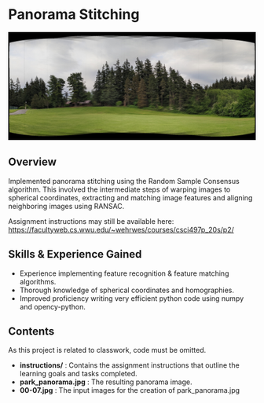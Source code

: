 # Panorama Stitching

![Panorama](https://raw.githubusercontent.com/mcculls5/Project-Showcase/master/Panorama_Stitching/park_panorama.jpg)

## Overview
Implemented panorama stitching using the Random Sample Consensus algorithm. This involved the intermediate steps of warping images to spherical coordinates, extracting and matching image features and aligning neighboring images using RANSAC. 

Assignment instructions may still be available here: https://facultyweb.cs.wwu.edu/~wehrwes/courses/csci497p_20s/p2/

## Skills & Experience Gained
- Experience implementing feature recognition & feature matching algorithms.
- Thorough knowledge of spherical coordinates and homographies.
- Improved proficiency writing very efficient python code using numpy and opency-python.

## Contents
As this project is related to classwork, code must be omitted.
- **instructions/** : Contains the assignment instructions that outline the learning goals and tasks completed. 
- **park_panorama.jpg** : The resulting panorama image.
- **00-07.jpg** : The input images for the creation of park_panorama.jpg